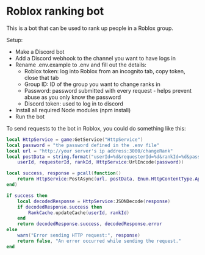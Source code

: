 # Roblox ranking bot 

This is a bot that can be used to rank up people in a Roblox group.

Setup: 
- Make a Discord bot
- Add a Discord webhook to the channel you want to have logs in 
- Rename .env.example to .env and fill out the details:
  - Roblox token: log into Roblox from an incognito tab, copy token, close that tab 
  - Group ID: ID of the group you want to change ranks in 
  - Password: password submitted with every request - helps prevent abuse as you only know the password 
  - Discord token: used to log in to discord
- Install all required Node modules (npm install)
- Run the bot 

To send requests to the bot in Roblox, you could do something like this: 

```lua
local HttpService = game:GetService("HttpService")
local password = "the password defined in the .env file"
local url = "http://your server's ip address:3000/changeRank"
local postData = string.format("userId=%d&requesterId=%d&rankId=%d&password=%s",
	userId, requesterId, rankId, HttpService:UrlEncode(password))

local success, response = pcall(function()
    return HttpService:PostAsync(url, postData, Enum.HttpContentType.ApplicationUrlEncoded, false)
end)

if success then
    local decodedResponse = HttpService:JSONDecode(response)
    if decodedResponse.success then
        RankCache.updateCache(userId, rankId)
    end
    return decodedResponse.success, decodedResponse.error
else
    warn("Error sending HTTP request:", response)
    return false, "An error occurred while sending the request."
end
```
